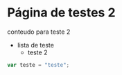 # Página de testes 2

conteudo para teste 2

* lista de teste
    * teste 2

```javascript
var teste = "teste";
```